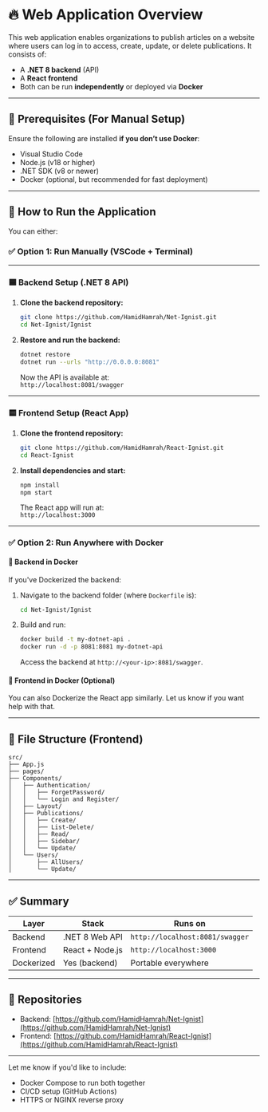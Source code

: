 # 🔥 Web Application Overview

This web application enables organizations to publish articles on a website where users can log in to access, create, update, or delete publications. It consists of:

- A **.NET 8 backend** (API)
- A **React frontend**
- Both can be run **independently** or deployed via **Docker**

---

## 🧰 Prerequisites (For Manual Setup)

Ensure the following are installed **if you don’t use Docker**:

- Visual Studio Code
- Node.js (v18 or higher)
- .NET SDK (v8 or newer)
- Docker (optional, but recommended for fast deployment)

---

## 🚀 How to Run the Application

You can either:

### ✅ Option 1: Run Manually (VSCode + Terminal)

---

### 🟦 Backend Setup (.NET 8 API)

1. **Clone the backend repository:**

   ```bash
   git clone https://github.com/HamidHamrah/Net-Ignist.git
   cd Net-Ignist/Ignist
   ```

2. **Restore and run the backend:**

   ```bash
   dotnet restore
   dotnet run --urls "http://0.0.0.0:8081"
   ```

   Now the API is available at:  
   `http://localhost:8081/swagger`

---

### 🟨 Frontend Setup (React App)

1. **Clone the frontend repository:**

   ```bash
   git clone https://github.com/HamidHamrah/React-Ignist.git
   cd React-Ignist
   ```

2. **Install dependencies and start:**

   ```bash
   npm install
   npm start
   ```

   The React app will run at:  
   `http://localhost:3000`

---

### ✅ Option 2: Run Anywhere with Docker

#### 🐳 Backend in Docker

If you've Dockerized the backend:

1. Navigate to the backend folder (where `Dockerfile` is):
   ```bash
   cd Net-Ignist/Ignist
   ```

2. Build and run:
   ```bash
   docker build -t my-dotnet-api .
   docker run -d -p 8081:8081 my-dotnet-api
   ```

   Access the backend at `http://<your-ip>:8081/swagger`.

#### 🐳 Frontend in Docker (Optional)

You can also Dockerize the React app similarly. Let us know if you want help with that.

---

## 📁 File Structure (Frontend)

```
src/
├── App.js
├── pages/
├── Components/
│   ├── Authentication/
│   │   ├── ForgetPassword/
│   │   └── Login and Register/
│   ├── Layout/
│   ├── Publications/
│   │   ├── Create/
│   │   ├── List-Delete/
│   │   ├── Read/
│   │   ├── Sidebar/
│   │   └── Update/
│   └── Users/
│       ├── AllUsers/
│       └── Update/
```

---

## ✅ Summary

| Layer     | Stack       | Runs on            |
|-----------|-------------|--------------------|
| Backend   | .NET 8 Web API | `http://localhost:8081/swagger` |
| Frontend  | React + Node.js | `http://localhost:3000`       |
| Dockerized | Yes (backend) | Portable everywhere |

---

## 📌 Repositories

- Backend: [https://github.com/HamidHamrah/Net-Ignist](https://github.com/HamidHamrah/Net-Ignist)
- Frontend: [https://github.com/HamidHamrah/React-Ignist](https://github.com/HamidHamrah/React-Ignist)

---

Let me know if you'd like to include:
- Docker Compose to run both together
- CI/CD setup (GitHub Actions)
- HTTPS or NGINX reverse proxy
